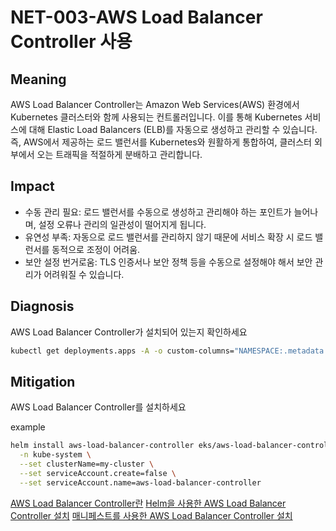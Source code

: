 # NET-003-AWS Load Balancer Controller 사용

## Meaning
AWS Load Balancer Controller는 Amazon Web Services(AWS) 환경에서 Kubernetes 클러스터와 함께 사용되는 컨트롤러입니다. 이를 통해 Kubernetes 서비스에 대해 Elastic Load Balancers (ELB)를 자동으로 생성하고 관리할 수 있습니다. 즉, AWS에서 제공하는 로드 밸런서를 Kubernetes와 원활하게 통합하여, 클러스터 외부에서 오는 트래픽을 적절하게 분배하고 관리합니다.

## Impact
- 수동 관리 필요: 로드 밸런서를 수동으로 생성하고 관리해야 하는 포인트가 늘어나며, 설정 오류나 관리의 일관성이 떨어지게 됩니다.
- 유연성 부족: 자동으로 로드 밸런서를 관리하지 않기 때문에 서비스 확장 시 로드 밸런서를 동적으로 조정이 어려움.
- 보안 설정 번거로움: TLS 인증서나 보안 정책 등을 수동으로 설정해야 해서 보안 관리가 어려워질 수 있습니다.

## Diagnosis
AWS Load Balancer Controller가 설치되어 있는지 확인하세요

```bash
kubectl get deployments.apps -A -o custom-columns="NAMESPACE:.metadata.namespace,NAME:.metadata.name" | grep "aws-load-balancer-controller" && echo "PASS" || echo "FAIL"
```

## Mitigation
AWS Load Balancer Controller를 설치하세요

example
```bash 
helm install aws-load-balancer-controller eks/aws-load-balancer-controller \
  -n kube-system \
  --set clusterName=my-cluster \
  --set serviceAccount.create=false \
  --set serviceAccount.name=aws-load-balancer-controller
```
[AWS Load Balancer Controller란](https://kubernetes-sigs.github.io/aws-load-balancer-controller/latest/)
[Helm을 사용한 AWS Load Balancer Controller 설치](https://docs.aws.amazon.com/ko_kr/eks/latest/userguide/lbc-helm.html)
[매니페스트를 사용한 AWS Load Balancer Controller 설치](https://docs.aws.amazon.com/ko_kr/eks/latest/userguide/lbc-manifest.html)